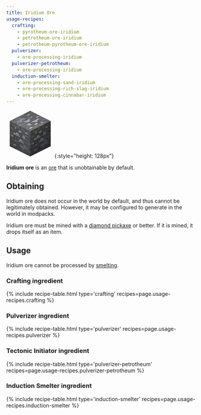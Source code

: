 ```yaml
---
title: Iridium Ore
usage-recipes:
  crafting:
    - pyrotheum-ore-iridium
    - petrotheum-ore-iridium
    - petrotheum-pyrotheum-ore-iridium
  pulverizer:
    - ore-processing-iridium
  pulverizer-petrotheum:
    - ore-processing-iridium
  induction-smelter:
    - ore-processing-sand-iridium
    - ore-processing-rich-slag-iridium
    - ore-processing-cinnabar-iridium
---
```


![Iridium Ore](/assets/images/thermal-foundation/ore-iridium.png){:style="height: 128px"}


**Iridium ore** is an [ore](https://minecraft.gamepedia.com/Ore) that is
unobtainable by default.


Obtaining
---------
Iridium ore does not occur in the world by default, and thus cannot be
legitimately obtained. However, it may be configured to generate in the world in
modpacks.

Iridium ore must be mined with a [diamond
pickaxe](https://minecraft.gamepedia.com/Pickaxe) or better. If it is mined, it
drops itself as an item.


Usage
-----

Iridium ore cannot be processed by
[smelting](https://minecraft.gamepedia.com/Smelting).

### Crafting ingredient
{% include recipe-table.html type='crafting' recipes=page.usage-recipes.crafting %}

### Pulverizer ingredient
{% include recipe-table.html type='pulverizer' recipes=page.usage-recipes.pulverizer %}

### Tectonic Initiator ingredient
{% include recipe-table.html type='pulverizer-petrotheum' recipes=page.usage-recipes.pulverizer-petrotheum %}

### Induction Smelter ingredient
{% include recipe-table.html type='induction-smelter' recipes=page.usage-recipes.induction-smelter %}

